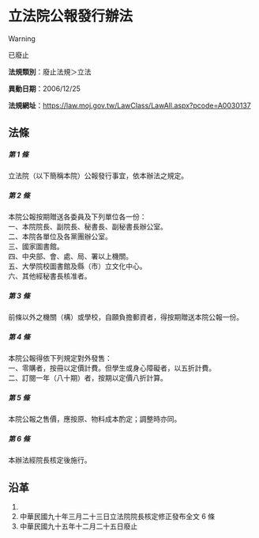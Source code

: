 # 立法院公報發行辦法
> [!WARNING]
> 已廢止

**法規類別**：廢止法規＞立法

**異動日期**：2006/12/25  

**法規網址**：https://law.moj.gov.tw/LawClass/LawAll.aspx?pcode=A0030137



## 法條
##### 第 1 條
立法院（以下簡稱本院）公報發行事宜，依本辦法之規定。

##### 第 2 條
本院公報按期贈送各委員及下列單位各一份：  
一、本院院長、副院長、秘書長、副秘書長辦公室。  
二、本院各單位及各黨團辦公室。  
三、國家圖書館。  
四、中央部、會、處、局、署以上機關。  
五、大學院校圖書館及縣（市）立文化中心。  
六、其他經秘書長核准者。

##### 第 3 條
前條以外之機關（構）或學校，自願負擔郵資者，得按期贈送本院公報一份。

##### 第 4 條
本院公報得依下列規定對外發售：  
一、零購者，按冊以定價計費。但學生或身心障礙者，以五折計費。  
二、訂閱一年（八十期）者，按期以定價八折計算。

##### 第 5 條
本院公報之售價，應按原、物料成本酌定；調整時亦同。

##### 第 6 條
本辦法經院長核定後施行。

## 沿革
1. 
1. 中華民國九十年三月二十三日立法院院長核定修正發布全文 6  條
1. 中華民國九十五年十二月二十五日廢止
